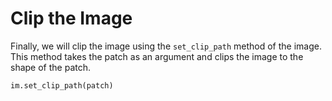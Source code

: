 # Clip the Image

Finally, we will clip the image using the `set_clip_path` method of the image. This method takes the patch as an argument and clips the image to the shape of the patch.

```python
im.set_clip_path(patch)
```
